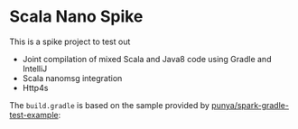 # Scala Nano Spike

This is a spike project to test out

- Joint compilation of mixed Scala and Java8 code using Gradle and IntelliJ
- Scala nanomsg integration
- Http4s

The `build.gradle` is based on the sample provided by [punya/spark-gradle-test-example](https://github.com/punya/spark-gradle-test-example/blob/develop/build.gradle):

